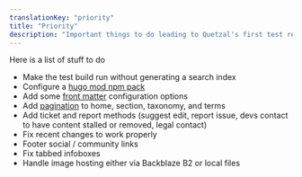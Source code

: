 ```yaml
---
translationKey: "priority"
title: "Priority"
description: "Important things to do leading to Quetzal's first test release"
---
```


Here is a list of stuff to do

* Make the test build run without generating a search index
* Configure a [hugo mod npm pack](https://gohugo.io/commands/hugo_mod_npm_pack/)
* Add some [front matter](https://gohugo.io/configuration/front-matter/) configuration options
* Add [pagination](https://gohugo.io/templates/pagination/) to home, section, taxonomy, and terms
* Add ticket and report methods (suggest edit, report issue, devs contact to have content stalled or removed, legal contact)
* Fix recent changes to work properly
* Footer social / community links
* Fix tabbed infoboxes
* Handle image hosting either via Backblaze B2 or local files